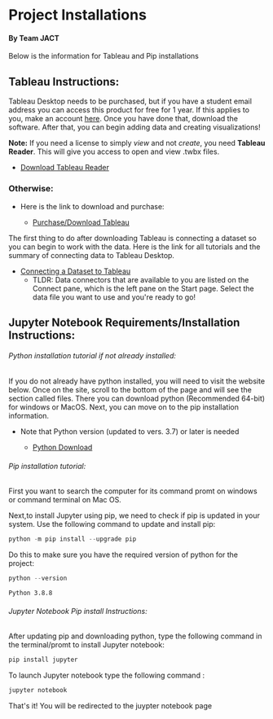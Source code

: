 # Project Installations
#### By Team JACT

   Below is the information for Tableau and Pip installations


## Tableau Instructions:

   Tableau Desktop needs to be purchased, but if you have a student email address you can access this product for free for 1 year. If this applies to you, make an account [here](https://www.tableau.com/academic/students). Once you have done that, download the software. After that, you can begin adding data and creating visualizations!
   
   **Note:** If you need a license to simply *view* and not *create*, you need **Tableau Reader**. This will give you access to open and view .twbx files.
   * [Download Tableau Reader](https://www.tableau.com/products/reader)

### Otherwise:

* Here is the link to download and purchase: 

    * [Purchase/Download Tableau](https://buy.tableau.com/?_ga=2.117269891.480212243.1645988593-1028061425.1643919312)

The first thing to do after downloading Tableau is connecting a dataset so you can begin to work with the data. Here is the link for all tutorials and the summary of connecting data to Tableau Desktop.

* [Connecting a Dataset to Tableau](https://help.tableau.com/current/pro/desktop/en-us/basicconnectoverview.html)
    * TLDR: Data connectors that are available to you are listed on the Connect pane, which is the left pane on the Start page. Select the data file you want to use and you're ready to go! 

## Jupyter Notebook Requirements/Installation Instructions:

######  Python installation tutorial if not already installed:

If you do not already have python installed, you will need to visit the website below. Once on the site, scroll to the bottom of the page and will see the section called files. There you can download python (Recommended 64-bit) for windows or MacOS. Next, you can move on to the pip installation information. 
* Note that Python version (updated to vers. 3.7) or later is needed

    * [Python Download](https://www.python.org/downloads/release/python-3102/)



###### Pip installation tutorial:

   First you want to search the computer for its command promt on windows or command terminal on Mac OS. 
   
Next,to install Jupyter using pip, we need to check if pip is updated in your system. Use the following command to update and install pip:


```python
python -m pip install --upgrade pip
```

Do this to make sure you have the required version of python for the project:


```python
python --version
```

    Python 3.8.8
    

###### Jupyter Notebook Pip install Instructions:

After updating pip and downloading python, type the following command in the terminal/promt to install Jupyter notebook:


```python
pip install jupyter
```

To launch Jupyter notebook type the following command : 


```python
jupyter notebook
```

That's it! You will be redirected to the juypter notebook page
